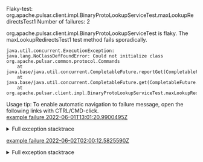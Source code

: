         
Flaky-test: org.apache.pulsar.client.impl.BinaryProtoLookupServiceTest.maxLookupRedirectsTest1
Number of failures: 2

org.apache.pulsar.client.impl.BinaryProtoLookupServiceTest is flaky. The maxLookupRedirectsTest1 test method fails sporadically.

```
java.util.concurrent.ExecutionException: java.lang.NoClassDefFoundError: Could not initialize class org.apache.pulsar.common.protocol.Commands
	at java.base/java.util.concurrent.CompletableFuture.reportGet(CompletableFuture.java:396)
	at java.base/java.util.concurrent.CompletableFuture.get(CompletableFuture.java:2073)
	at org.apache.pulsar.client.impl.BinaryProtoLookupServiceTest.maxLookupRedirectsTest1(BinaryProtoLookupServiceTest.java:83)
```

Usage tip: To enable automatic navigation to failure message, open the following links with CTRL/CMD-click.  
[example failure 2022-06-01T13:01:20.9900495Z](https://github.com/apache/pulsar/runs/6688903109?check_suite_focus=true#step:10:6633)  


<details>
<summary>Full exception stacktrace</summary>
<code><pre>
java.util.concurrent.ExecutionException: java.lang.NoClassDefFoundError: Could not initialize class org.apache.pulsar.common.protocol.Commands
	at java.base/java.util.concurrent.CompletableFuture.reportGet(CompletableFuture.java:396)
	at java.base/java.util.concurrent.CompletableFuture.get(CompletableFuture.java:2073)
	at org.apache.pulsar.client.impl.BinaryProtoLookupServiceTest.maxLookupRedirectsTest1(BinaryProtoLookupServiceTest.java:83)
	at java.base/jdk.internal.reflect.NativeMethodAccessorImpl.invoke0(Native Method)
	at java.base/jdk.internal.reflect.NativeMethodAccessorImpl.invoke(NativeMethodAccessorImpl.java:77)
	at java.base/jdk.internal.reflect.DelegatingMethodAccessorImpl.invoke(DelegatingMethodAccessorImpl.java:43)
	at java.base/java.lang.reflect.Method.invoke(Method.java:568)
	at org.testng.internal.MethodInvocationHelper.invokeMethod(MethodInvocationHelper.java:132)
	at org.testng.internal.InvokeMethodRunnable.runOne(InvokeMethodRunnable.java:45)
	at org.testng.internal.InvokeMethodRunnable.call(InvokeMethodRunnable.java:70)
	at org.testng.internal.InvokeMethodRunnable.call(InvokeMethodRunnable.java:11)
	at java.base/java.util.concurrent.FutureTask.run(FutureTask.java:264)
	at java.base/java.util.concurrent.ThreadPoolExecutor.runWorker(ThreadPoolExecutor.java:1136)
	at java.base/java.util.concurrent.ThreadPoolExecutor$Worker.run(ThreadPoolExecutor.java:635)
	at java.base/java.lang.Thread.run(Thread.java:833)
Caused by: java.lang.NoClassDefFoundError: Could not initialize class org.apache.pulsar.common.protocol.Commands
	at org.apache.pulsar.client.impl.BinaryProtoLookupService.lambda$findBroker$2(BinaryProtoLookupService.java:117)
	at java.base/java.util.concurrent.CompletableFuture.uniAcceptNow(CompletableFuture.java:757)
	at java.base/java.util.concurrent.CompletableFuture.uniAcceptStage(CompletableFuture.java:735)
	at java.base/java.util.concurrent.CompletableFuture.thenAccept(CompletableFuture.java:2182)
	at org.apache.pulsar.client.impl.BinaryProtoLookupService.findBroker(BinaryProtoLookupService.java:115)
	at org.apache.pulsar.client.impl.BinaryProtoLookupService.getBroker(BinaryProtoLookupService.java:94)
	at java.base/java.lang.invoke.MethodHandle.invokeWithArguments(MethodHandle.java:732)
	at org.mockito.internal.util.reflection.InstrumentationMemberAccessor$Dispatcher$ByteBuddy$m2Y46IFK.invokeWithArguments(Unknown Source)
	at org.mockito.internal.util.reflection.InstrumentationMemberAccessor.invoke(InstrumentationMemberAccessor.java:239)
	at org.mockito.internal.util.reflection.ModuleMemberAccessor.invoke(ModuleMemberAccessor.java:55)
	at org.mockito.internal.creation.bytebuddy.MockMethodAdvice.tryInvoke(MockMethodAdvice.java:333)
	at org.mockito.internal.creation.bytebuddy.MockMethodAdvice.access$500(MockMethodAdvice.java:60)
	at org.mockito.internal.creation.bytebuddy.MockMethodAdvice$RealMethodCall.invoke(MockMethodAdvice.java:253)
	at org.mockito.internal.invocation.InterceptedInvocation.callRealMethod(InterceptedInvocation.java:142)
	at org.mockito.internal.stubbing.answers.CallsRealMethods.answer(CallsRealMethods.java:45)
	at org.mockito.Answers.answer(Answers.java:99)
	at org.mockito.internal.handler.MockHandlerImpl.handle(MockHandlerImpl.java:110)
	at org.mockito.internal.handler.NullResultGuardian.handle(NullResultGuardian.java:29)
	at org.mockito.internal.handler.InvocationNotifierHandler.handle(InvocationNotifierHandler.java:34)
	at org.mockito.internal.creation.bytebuddy.MockMethodInterceptor.doIntercept(MockMethodInterceptor.java:82)
	at org.mockito.internal.creation.bytebuddy.MockMethodAdvice.handle(MockMethodAdvice.java:151)
	at org.apache.pulsar.client.impl.BinaryProtoLookupService.getBroker(BinaryProtoLookupService.java:94)
	... 13 more

</pre></code>
</details>

[example failure 2022-06-02T02:00:12.5825590Z](https://github.com/apache/pulsar/runs/6701039357?check_suite_focus=true#step:9:3405)  


<details>
<summary>Full exception stacktrace</summary>
<code><pre>
java.util.concurrent.ExecutionException: java.lang.NoClassDefFoundError: Could not initialize class org.apache.pulsar.common.protocol.Commands
	at java.base/java.util.concurrent.CompletableFuture.reportGet(CompletableFuture.java:396)
	at java.base/java.util.concurrent.CompletableFuture.get(CompletableFuture.java:2073)
	at org.apache.pulsar.client.impl.BinaryProtoLookupServiceTest.maxLookupRedirectsTest1(BinaryProtoLookupServiceTest.java:83)
	at java.base/jdk.internal.reflect.NativeMethodAccessorImpl.invoke0(Native Method)
	at java.base/jdk.internal.reflect.NativeMethodAccessorImpl.invoke(NativeMethodAccessorImpl.java:77)
	at java.base/jdk.internal.reflect.DelegatingMethodAccessorImpl.invoke(DelegatingMethodAccessorImpl.java:43)
	at java.base/java.lang.reflect.Method.invoke(Method.java:568)
	at org.testng.internal.MethodInvocationHelper.invokeMethod(MethodInvocationHelper.java:132)
	at org.testng.internal.InvokeMethodRunnable.runOne(InvokeMethodRunnable.java:45)
	at org.testng.internal.InvokeMethodRunnable.call(InvokeMethodRunnable.java:70)
	at org.testng.internal.InvokeMethodRunnable.call(InvokeMethodRunnable.java:11)
	at java.base/java.util.concurrent.FutureTask.run(FutureTask.java:264)
	at java.base/java.util.concurrent.ThreadPoolExecutor.runWorker(ThreadPoolExecutor.java:1136)
	at java.base/java.util.concurrent.ThreadPoolExecutor$Worker.run(ThreadPoolExecutor.java:635)
	at java.base/java.lang.Thread.run(Thread.java:833)
Caused by: java.lang.NoClassDefFoundError: Could not initialize class org.apache.pulsar.common.protocol.Commands
	at org.apache.pulsar.client.impl.BinaryProtoLookupService.lambda$findBroker$2(BinaryProtoLookupService.java:117)
	at java.base/java.util.concurrent.CompletableFuture.uniAcceptNow(CompletableFuture.java:757)
	at java.base/java.util.concurrent.CompletableFuture.uniAcceptStage(CompletableFuture.java:735)
	at java.base/java.util.concurrent.CompletableFuture.thenAccept(CompletableFuture.java:2182)
	at org.apache.pulsar.client.impl.BinaryProtoLookupService.findBroker(BinaryProtoLookupService.java:115)
	at org.apache.pulsar.client.impl.BinaryProtoLookupService.getBroker(BinaryProtoLookupService.java:94)
	at java.base/java.lang.invoke.MethodHandle.invokeWithArguments(MethodHandle.java:732)
	at org.mockito.internal.util.reflection.InstrumentationMemberAccessor$Dispatcher$ByteBuddy$mIL31Hf7.invokeWithArguments(Unknown Source)
	at org.mockito.internal.util.reflection.InstrumentationMemberAccessor.invoke(InstrumentationMemberAccessor.java:239)
	at org.mockito.internal.util.reflection.ModuleMemberAccessor.invoke(ModuleMemberAccessor.java:55)
	at org.mockito.internal.creation.bytebuddy.MockMethodAdvice.tryInvoke(MockMethodAdvice.java:333)
	at org.mockito.internal.creation.bytebuddy.MockMethodAdvice.access$500(MockMethodAdvice.java:60)
	at org.mockito.internal.creation.bytebuddy.MockMethodAdvice$RealMethodCall.invoke(MockMethodAdvice.java:253)
	at org.mockito.internal.invocation.InterceptedInvocation.callRealMethod(InterceptedInvocation.java:142)
	at org.mockito.internal.stubbing.answers.CallsRealMethods.answer(CallsRealMethods.java:45)
	at org.mockito.Answers.answer(Answers.java:99)
	at org.mockito.internal.handler.MockHandlerImpl.handle(MockHandlerImpl.java:110)
	at org.mockito.internal.handler.NullResultGuardian.handle(NullResultGuardian.java:29)
	at org.mockito.internal.handler.InvocationNotifierHandler.handle(InvocationNotifierHandler.java:34)
	at org.mockito.internal.creation.bytebuddy.MockMethodInterceptor.doIntercept(MockMethodInterceptor.java:82)
	at org.mockito.internal.creation.bytebuddy.MockMethodAdvice.handle(MockMethodAdvice.java:151)
	at org.apache.pulsar.client.impl.BinaryProtoLookupService.getBroker(BinaryProtoLookupService.java:94)
	... 13 more

</pre></code>
</details>


